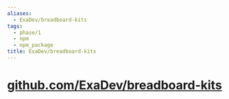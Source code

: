 ```yaml
---
aliases:
  - ExaDev/breadboard-kits
tags:
  - phase/1
  - npm
  - npm_package
title: ExaDev/breadboard-kits
---
```


# [github.com/ExaDev/breadboard-kits](https://github.com/ExaDev/breadboard-kits)

